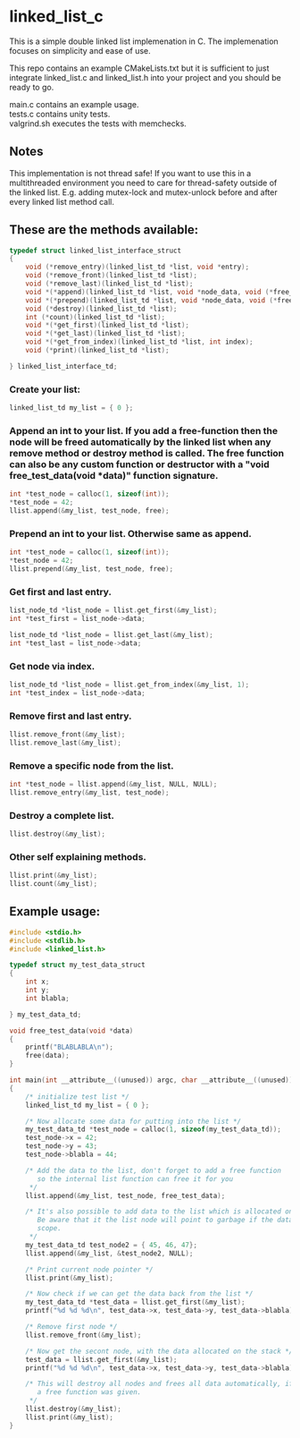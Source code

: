 # linked_list_c
This is a simple double linked list implemenation in C. The implemenation focuses on simplicity and ease of use.

This repo contains an example CMakeLists.txt but it is sufficient to just integrate linked_list.c and linked_list.h into
your project and you should be ready to go.

main.c contains an example usage.  
tests.c contains unity tests.  
valgrind.sh executes the tests with memchecks.  

## Notes
This implementation is not thread safe! If you want to use this in a multithreaded environment you need to care for thread-safety outside of
the linked list. E.g. adding mutex-lock and mutex-unlock before and after every linked list method call.

## These are the methods available:

```C
typedef struct linked_list_interface_struct
{
    void (*remove_entry)(linked_list_td *list, void *entry);
    void (*remove_front)(linked_list_td *list);
    void (*remove_last)(linked_list_td *list);
    void *(*append)(linked_list_td *list, void *node_data, void (*free_func)(void *data));
    void *(*prepend)(linked_list_td *list, void *node_data, void (*free_func)(void *data));
    void (*destroy)(linked_list_td *list);
    int (*count)(linked_list_td *list);
    void *(*get_first)(linked_list_td *list);
    void *(*get_last)(linked_list_td *list);
    void *(*get_from_index)(linked_list_td *list, int index);
    void (*print)(linked_list_td *list);

} linked_list_interface_td;
```


### Create your list:
```C
linked_list_td my_list = { 0 };
```

### Append an int to your list. If you add a free-function then the node will be freed automatically by the linked list when any remove method or destroy method is called. The free function can also be any custom function or destructor with a "void free_test_data(void *data)" function signature.
```C
int *test_node = calloc(1, sizeof(int));
*test_node = 42;
llist.append(&my_list, test_node, free);
```

### Prepend an int to your list. Otherwise same as append.
```C
int *test_node = calloc(1, sizeof(int));
*test_node = 42;
llist.prepend(&my_list, test_node, free);
```

### Get first and last entry.
```C
list_node_td *list_node = llist.get_first(&my_list);
int *test_first = list_node->data;

list_node_td *list_node = llist.get_last(&my_list);
int *test_last = list_node->data;
```

### Get node via index.
```C
list_node_td *list_node = llist.get_from_index(&my_list, 1);
int *test_index = list_node->data;
```

### Remove first and last entry.
```C
llist.remove_front(&my_list);
llist.remove_last(&my_list);
```

### Remove a specific node from the list.
```C
int *test_node = llist.append(&my_list, NULL, NULL);
llist.remove_entry(&my_list, test_node);
```

### Destroy a complete list.
```C
llist.destroy(&my_list);
```

### Other self explaining methods.
```C
llist.print(&my_list);
llist.count(&my_list);
```

## Example usage:

```C
#include <stdio.h>
#include <stdlib.h>
#include <linked_list.h>

typedef struct my_test_data_struct
{
    int x;
    int y;
    int blabla;

} my_test_data_td;

void free_test_data(void *data)
{
    printf("BLABLABLA\n");
    free(data);
}

int main(int __attribute__((unused)) argc, char __attribute__((unused)) **argv)
{
    /* initialize test list */
    linked_list_td my_list = { 0 };

    /* Now allocate some data for putting into the list */
    my_test_data_td *test_node = calloc(1, sizeof(my_test_data_td));
    test_node->x = 42;
    test_node->y = 43;
    test_node->blabla = 44;

    /* Add the data to the list, don't forget to add a free function
       so the internal list function can free it for you
     */
    llist.append(&my_list, test_node, free_test_data);

    /* It's also possible to add data to the list which is allocated on the stack.
       Be aware that it the list node will point to garbage if the data goes out of
       scope.
     */
    my_test_data_td test_node2 = { 45, 46, 47};
    llist.append(&my_list, &test_node2, NULL);

    /* Print current node pointer */
    llist.print(&my_list);

    /* Now check if we can get the data back from the list */
    my_test_data_td *test_data = llist.get_first(&my_list);
    printf("%d %d %d\n", test_data->x, test_data->y, test_data->blabla);

    /* Remove first node */
    llist.remove_front(&my_list);

    /* Now get the secont node, with the data allocated on the stack */
    test_data = llist.get_first(&my_list);
    printf("%d %d %d\n", test_data->x, test_data->y, test_data->blabla);

    /* This will destroy all nodes and frees all data automatically, if
       a free function was given.
     */
    llist.destroy(&my_list);
    llist.print(&my_list);
}
```

